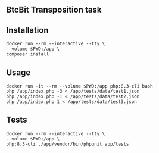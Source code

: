 ## BtcBit Transposition task

## Installation

```
docker run --rm --interactive --tty \
--volume $PWD:/app \
composer install
```

## Usage

```
docker run -it --rm --volume $PWD:/app php:8.3-cli bash
php /app/index.php -3 < /app/tests/data/test1.json
php /app/index.php -1 < /app/tests/data/test2.json
php /app/index.php 1 < /app/tests/data/test3.json
```

## Tests

```
docker run --rm --interactive --tty \
--volume $PWD:/app \
php:8.3-cli ./app/vendor/bin/phpunit app/tests
```